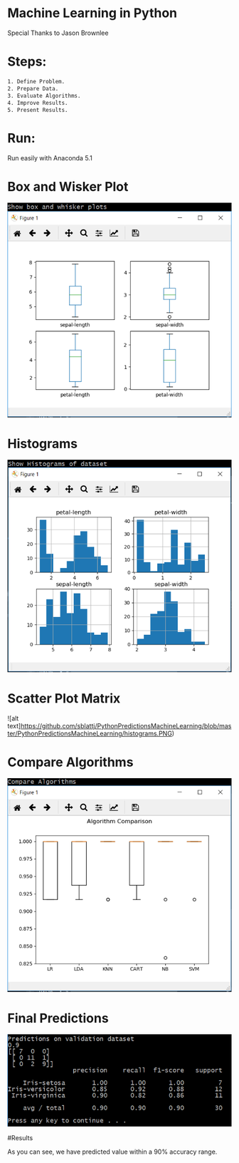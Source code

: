 # Machine Learning in Python

Special Thanks to Jason Brownlee

# Steps:

```
1. Define Problem.
2. Prepare Data.
3. Evaluate Algorithms.
4. Improve Results.
5. Present Results.
```

# Run:

Run easily with Anaconda 5.1

# Box and Wisker Plot
![alt text](https://github.com/sblattj/PythonPredictionsMachineLearning/blob/master/PythonPredictionsMachineLearning/boxandwhisker.PNG)

# Histograms
![alt text](https://github.com/sblattj/PythonPredictionsMachineLearning/blob/master/PythonPredictionsMachineLearning/histograms.PNG)

# Scatter Plot Matrix
![alt text]https://github.com/sblattj/PythonPredictionsMachineLearning/blob/master/PythonPredictionsMachineLearning/histograms.PNG)

# Compare Algorithms
![alt text](https://github.com/sblattj/PythonPredictionsMachineLearning/blob/master/PythonPredictionsMachineLearning/comparealgs.PNG)

# Final Predictions
![alt text](https://github.com/sblattj/PythonPredictionsMachineLearning/blob/master/PythonPredictionsMachineLearning/predictions.PNG)

#Results

As you can see, we have predicted value within a 90% accuracy range.